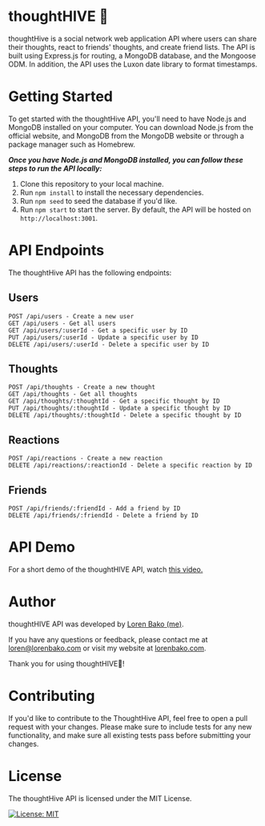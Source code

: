 # thoughtHIVE 🐝
thoughtHive is a social network web application API where users can share their thoughts, react to friends' thoughts, and create friend lists. The API is built using Express.js for routing, a MongoDB database, and the Mongoose ODM. In addition, the API uses the Luxon date library to format timestamps.

# Getting Started
To get started with the thoughtHive API, you'll need to have Node.js and MongoDB installed on your computer. You can download Node.js from the official website, and MongoDB from the MongoDB website or through a package manager such as Homebrew.  

***Once you have Node.js and MongoDB installed, you can follow these steps to run the API locally:***  

  1. Clone this repository to your local machine.
  2. Run ```npm install``` to install the necessary dependencies.
  3. Run ```npm seed``` to seed the database if you'd like.
  4. Run ```npm start``` to start the server. By default, the API will be hosted on ```http://localhost:3001```.
  
  # API Endpoints
  The thoughtHive API has the following endpoints:

## Users
    POST /api/users - Create a new user
    GET /api/users - Get all users
    GET /api/users/:userId - Get a specific user by ID
    PUT /api/users/:userId - Update a specific user by ID
    DELETE /api/users/:userId - Delete a specific user by ID
## Thoughts
    POST /api/thoughts - Create a new thought
    GET /api/thoughts - Get all thoughts
    GET /api/thoughts/:thoughtId - Get a specific thought by ID
    PUT /api/thoughts/:thoughtId - Update a specific thought by ID
    DELETE /api/thoughts/:thoughtId - Delete a specific thought by ID
## Reactions
    POST /api/reactions - Create a new reaction
    DELETE /api/reactions/:reactionId - Delete a specific reaction by ID
## Friends
    POST /api/friends/:friendId - Add a friend by ID
    DELETE /api/friends/:friendId - Delete a friend by ID
    
# API Demo
For a short demo of the thoughtHIVE API, watch [this video.](https://drive.google.com/file/d/1G0ex2W_10jV0RCUL30SUvqEnwMFZGv8T/view)

# Author
thoughtHIVE API was developed by [Loren Bako (me)](https://github.com/lbako801). 
 
If you have any questions or feedback, please contact me at loren@lorenbako.com or visit my website at [lorenbako.com](https://lorenbako.com). 

Thank you for using thoughtHIVE🐝!
# Contributing
If you'd like to contribute to the ThoughtHive API, feel free to open a pull request with your changes. Please make sure to include tests for any new functionality, and make sure all existing tests pass before submitting your changes.

# License
The thoughtHive API is licensed under the MIT License.  

[![License: MIT](https://img.shields.io/badge/License-MIT-yellow.svg)](https://opensource.org/licenses/MIT)



